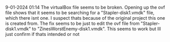 9-01-2024 01:14
The virtualBox file seems to be broken. Opening up the ovf file shows that it seems to be searching for a "Stapler-disk1.vmdk"  file, which there isnt one.
I suspect thats because of the original project this one is created from. The fix seems to be just to edit the ovf file from "Stapler-disk1.vmdk"  to "ZinesWorstEnemy-disk1.vmdk".
This seems to work but Ill just confirm if thats intended or not
